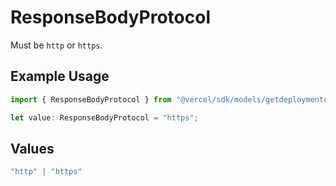 # ResponseBodyProtocol

Must be `http` or `https`.

## Example Usage

```typescript
import { ResponseBodyProtocol } from "@vercel/sdk/models/getdeploymentop.js";

let value: ResponseBodyProtocol = "https";
```

## Values

```typescript
"http" | "https"
```